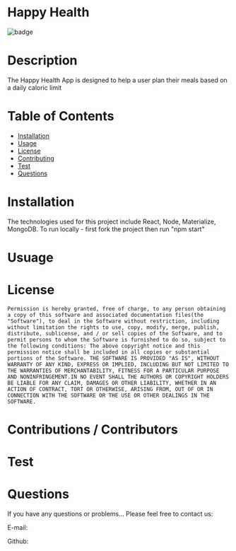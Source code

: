 # Happy Health

  ![badge](https://img.shields.io/badge/License-MIT-Green)

# Description
The Happy Health App is designed to help a user plan their meals based on a daily caloric limit

# Table of Contents

* [Installation](#Installation)
* [Usage](#Usage)
* [License](#License)
* [Contributing](#Contributions-/-Contributors)
* [Test](#Test)
* [Questions](#Questions)
 
# Installation
The technologies used for this project include React, Node, Materialize, MongoDB. To run locally - first fork the project then run "npm start"


# Usuage


# License
    Permission is hereby granted, free of charge, to any person obtaining a copy of this software and associated documentation files(the "Software"), to deal in the Software without restriction, including without limitation the rights to use, copy, modify, merge, publish, distribute, sublicense, and / or sell copies of the Software, and to permit persons to whom the Software is furnished to do so, subject to the following conditions: The above copyright notice and this permission notice shall be included in all copies or substantial portions of the Software. THE SOFTWARE IS PROVIDED "AS IS", WITHOUT WARRANTY OF ANY KIND, EXPRESS OR IMPLIED, INCLUDING BUT NOT LIMITED TO THE WARRANTIES OF MERCHANTABILITY, FITNESS FOR A PARTICULAR PURPOSE AND NONINFRINGEMENT.IN NO EVENT SHALL THE AUTHORS OR COPYRIGHT HOLDERS BE LIABLE FOR ANY CLAIM, DAMAGES OR OTHER LIABILITY, WHETHER IN AN ACTION OF CONTRACT, TORT OR OTHERWISE, ARISING FROM, OUT OF OR IN CONNECTION WITH THE SOFTWARE OR THE USE OR OTHER DEALINGS IN THE SOFTWARE.

# Contributions / Contributors


# Test



# Questions
If you have any questions or problems... Please feel free to contact us:

E-mail:         

Github: [](https://github.com/)
